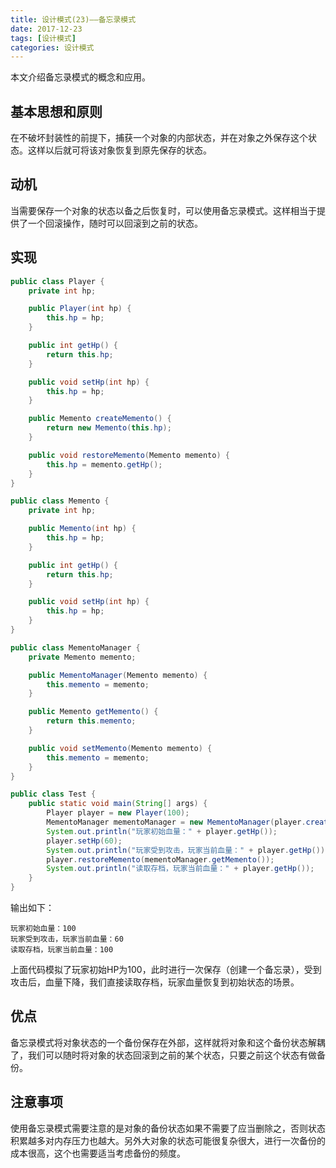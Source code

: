 ```yaml
---
title: 设计模式(23)——备忘录模式
date: 2017-12-23
tags: [设计模式]
categories: 设计模式
---
```


本文介绍备忘录模式的概念和应用。

<!--more-->

## 基本思想和原则

在不破坏封装性的前提下，捕获一个对象的内部状态，并在对象之外保存这个状态。这样以后就可将该对象恢复到原先保存的状态。

## 动机

当需要保存一个对象的状态以备之后恢复时，可以使用备忘录模式。这样相当于提供了一个回滚操作，随时可以回滚到之前的状态。

## 实现

```Java
public class Player {
    private int hp;

    public Player(int hp) {
        this.hp = hp;
    }

    public int getHp() {
        return this.hp;
    }

    public void setHp(int hp) {
        this.hp = hp;
    }

    public Memento createMemento() {
        return new Memento(this.hp);
    }

    public void restoreMemento(Memento memento) {
        this.hp = memento.getHp();
    }
}

public class Memento {
    private int hp;

    public Memento(int hp) {
        this.hp = hp;
    }

    public int getHp() {
        return this.hp;
    }

    public void setHp(int hp) {
        this.hp = hp;
    }
}

public class MementoManager {
    private Memento memento;

    public MementoManager(Memento memento) {
        this.memento = memento;
    }

    public Memento getMemento() {
        return this.memento;
    }

    public void setMemento(Memento memento) {
        this.memento = memento;
    }
}

public class Test {
    public static void main(String[] args) {
        Player player = new Player(100);
        MementoManager mementoManager = new MementoManager(player.createMemento());
        System.out.println("玩家初始血量：" + player.getHp());
        player.setHp(60);
        System.out.println("玩家受到攻击，玩家当前血量：" + player.getHp());
        player.restoreMemento(mementoManager.getMemento());
        System.out.println("读取存档，玩家当前血量：" + player.getHp());
    }
}
```

输出如下：

```
玩家初始血量：100
玩家受到攻击，玩家当前血量：60
读取存档，玩家当前血量：100
```

上面代码模拟了玩家初始HP为100，此时进行一次保存（创建一个备忘录），受到攻击后，血量下降，我们直接读取存档，玩家血量恢复到初始状态的场景。

## 优点

备忘录模式将对象状态的一个备份保存在外部，这样就将对象和这个备份状态解耦了，我们可以随时将对象的状态回滚到之前的某个状态，只要之前这个状态有做备份。

## 注意事项

使用备忘录模式需要注意的是对象的备份状态如果不需要了应当删除之，否则状态积累越多对内存压力也越大。另外大对象的状态可能很复杂很大，进行一次备份的成本很高，这个也需要适当考虑备份的频度。


